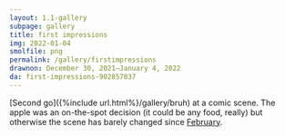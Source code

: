 ```yaml
---
layout: 1.1-gallery
subpage: gallery
title: first impressions
img: 2022-01-04
smolfile: png
permalink: /gallery/firstimpressions
drawnon: December 30, 2021–January 4, 2022
da: first-impressions-902857037
---
```

[Second go]({%include url.html%}/gallery/bruh) at a comic scene. The apple was an on-the-spot decision (it could be any food, really) but otherwise the scene has barely changed since <a href="https://www.deviantart.com/a-flyleaf/art/sketchdump-02-2021-is-this-a-character-developmen-871817795" target="_blank">February</a>.